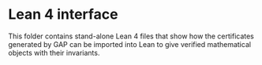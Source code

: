 # Lean 4 interface

This folder contains stand-alone Lean 4 files that show how the certificates
generated by GAP can be imported into Lean to give verified mathematical objects with
their invariants.

